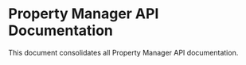 # Property Manager API Documentation

This document consolidates all Property Manager API documentation.

